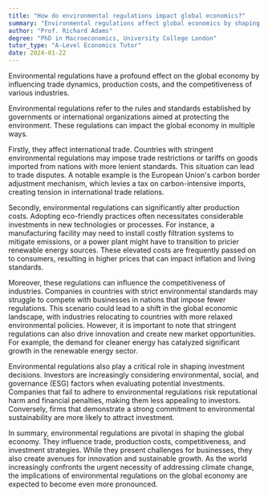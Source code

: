 ```yaml
---
title: "How do environmental regulations impact global economics?"
summary: "Environmental regulations affect global economics by shaping trade dynamics, altering production costs, and influencing the competitiveness of various industries."
author: "Prof. Richard Adams"
degree: "PhD in Macroeconomics, University College London"
tutor_type: "A-Level Economics Tutor"
date: 2024-01-22
---
```


Environmental regulations have a profound effect on the global economy by influencing trade dynamics, production costs, and the competitiveness of various industries.

Environmental regulations refer to the rules and standards established by governments or international organizations aimed at protecting the environment. These regulations can impact the global economy in multiple ways. 

Firstly, they affect international trade. Countries with stringent environmental regulations may impose trade restrictions or tariffs on goods imported from nations with more lenient standards. This situation can lead to trade disputes. A notable example is the European Union's carbon border adjustment mechanism, which levies a tax on carbon-intensive imports, creating tension in international trade relations.

Secondly, environmental regulations can significantly alter production costs. Adopting eco-friendly practices often necessitates considerable investments in new technologies or processes. For instance, a manufacturing facility may need to install costly filtration systems to mitigate emissions, or a power plant might have to transition to pricier renewable energy sources. These elevated costs are frequently passed on to consumers, resulting in higher prices that can impact inflation and living standards.

Moreover, these regulations can influence the competitiveness of industries. Companies in countries with strict environmental standards may struggle to compete with businesses in nations that impose fewer regulations. This scenario could lead to a shift in the global economic landscape, with industries relocating to countries with more relaxed environmental policies. However, it is important to note that stringent regulations can also drive innovation and create new market opportunities. For example, the demand for cleaner energy has catalyzed significant growth in the renewable energy sector.

Environmental regulations also play a critical role in shaping investment decisions. Investors are increasingly considering environmental, social, and governance (ESG) factors when evaluating potential investments. Companies that fail to adhere to environmental regulations risk reputational harm and financial penalties, making them less appealing to investors. Conversely, firms that demonstrate a strong commitment to environmental sustainability are more likely to attract investment.

In summary, environmental regulations are pivotal in shaping the global economy. They influence trade, production costs, competitiveness, and investment strategies. While they present challenges for businesses, they also create avenues for innovation and sustainable growth. As the world increasingly confronts the urgent necessity of addressing climate change, the implications of environmental regulations on the global economy are expected to become even more pronounced.
    